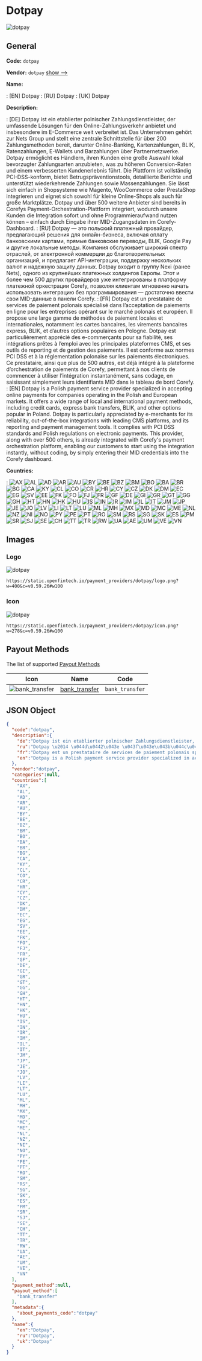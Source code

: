 
# Dotpay 
![dotpay](https://static.openfintech.io/payment_providers/dotpay/logo.png?w=400&c=v0.59.26#w100)  

## General 
 
**Code:** `dotpay` 
 
**Vendor:** `dotpay` [show -->](/vendors/dotpay/) 
 
**Name:** 
 
:	[EN] Dotpay 
:	[RU] Dotpay 
:	[UK] Dotpay 
 
**Description:** 
 
: [DE] Dotpay ist ein etablierter polnischer Zahlungsdienstleister, der umfassende Lösungen für den Online-Zahlungsverkehr anbietet und insbesondere im E-Commerce weit verbreitet ist. Das Unternehmen gehört zur Nets Group und stellt eine zentrale Schnittstelle für über 200 Zahlungsmethoden bereit, darunter Online-Banking, Kartenzahlungen, BLIK, Ratenzahlungen, E-Wallets und Barzahlungen über Partnernetzwerke. Dotpay ermöglicht es Händlern, ihren Kunden eine große Auswahl lokal bevorzugter Zahlungsarten anzubieten, was zu höheren Conversion-Raten und einem verbesserten Kundenerlebnis führt. Die Plattform ist vollständig PCI-DSS-konform, bietet Betrugspräventionstools, detaillierte Berichte und unterstützt wiederkehrende Zahlungen sowie Massenzahlungen. Sie lässt sich einfach in Shopsysteme wie Magento, WooCommerce oder PrestaShop integrieren und eignet sich sowohl für kleine Online-Shops als auch für große Marktplätze. Dotpay und über 500 weitere Anbieter sind bereits in Corefys Payment-Orchestration-Plattform integriert, wodurch unsere Kunden die Integration sofort und ohne Programmieraufwand nutzen können – einfach durch Eingabe ihrer MID-Zugangsdaten im Corefy-Dashboard. 
: [RU] Dotpay — это польский платежный провайдер, предлагающий решения для онлайн-бизнеса, включая оплату банковскими картами, прямые банковские переводы, BLIK, Google Pay и другие локальные методы. Компания обслуживает широкий спектр отраслей, от электронной коммерции до благотворительных организаций, и предлагает API-интеграции, поддержку нескольких валют и надежную защиту данных. Dotpay входит в группу Nexi (ранее Nets), одного из крупнейших платежных холдингов Европы. Этот и более чем 500 других провайдеров уже интегрированы в платформу платежной оркестрации Corefy, позволяя клиентам мгновенно начать использовать интеграцию без программирования — достаточно ввести свои MID-данные в панели Corefy. 
: [FR] Dotpay est un prestataire de services de paiement polonais spécialisé dans l’acceptation de paiements en ligne pour les entreprises opérant sur le marché polonais et européen. Il propose une large gamme de méthodes de paiement locales et internationales, notamment les cartes bancaires, les virements bancaires express, BLIK, et d’autres options populaires en Pologne. Dotpay est particulièrement apprécié des e-commerçants pour sa fiabilité, ses intégrations prêtes à l’emploi avec les principales plateformes CMS, et ses outils de reporting et de gestion des paiements. Il est conforme aux normes PCI DSS et à la réglementation polonaise sur les paiements électroniques. Ce prestataire, ainsi que plus de 500 autres, est déjà intégré à la plateforme d’orchestration de paiements de Corefy, permettant à nos clients de commencer à utiliser l’intégration instantanément, sans codage, en saisissant simplement leurs identifiants MID dans le tableau de bord Corefy. 
: [EN] Dotpay is a Polish payment service provider specialized in accepting online payments for companies operating in the Polish and European markets. It offers a wide range of local and international payment methods, including credit cards, express bank transfers, BLIK, and other options popular in Poland. Dotpay is particularly appreciated by e-merchants for its reliability, out-of-the-box integrations with leading CMS platforms, and its reporting and payment management tools. It complies with PCI DSS standards and Polish regulations on electronic payments. This provider, along with over 500 others, is already integrated with Corefy's payment orchestration platform, enabling our customers to start using the integration instantly, without coding, by simply entering their MID credentials into the Corefy dashboard. 
 
 
**Countries:** 
 
:	![AX](https://cdnjs.cloudflare.com/ajax/libs/flag-icon-css/3.3.0/flags/4x3/ax.svg#w24) 	![AL](https://cdnjs.cloudflare.com/ajax/libs/flag-icon-css/3.3.0/flags/4x3/al.svg#w24) 	![AD](https://cdnjs.cloudflare.com/ajax/libs/flag-icon-css/3.3.0/flags/4x3/ad.svg#w24) 	![AR](https://cdnjs.cloudflare.com/ajax/libs/flag-icon-css/3.3.0/flags/4x3/ar.svg#w24) 	![AU](https://cdnjs.cloudflare.com/ajax/libs/flag-icon-css/3.3.0/flags/4x3/au.svg#w24) 	![BY](https://cdnjs.cloudflare.com/ajax/libs/flag-icon-css/3.3.0/flags/4x3/by.svg#w24) 	![BE](https://cdnjs.cloudflare.com/ajax/libs/flag-icon-css/3.3.0/flags/4x3/be.svg#w24) 	![BZ](https://cdnjs.cloudflare.com/ajax/libs/flag-icon-css/3.3.0/flags/4x3/bz.svg#w24) 	![BM](https://cdnjs.cloudflare.com/ajax/libs/flag-icon-css/3.3.0/flags/4x3/bm.svg#w24) 	![BO](https://cdnjs.cloudflare.com/ajax/libs/flag-icon-css/3.3.0/flags/4x3/bo.svg#w24) 	![BA](https://cdnjs.cloudflare.com/ajax/libs/flag-icon-css/3.3.0/flags/4x3/ba.svg#w24) 	![BR](https://cdnjs.cloudflare.com/ajax/libs/flag-icon-css/3.3.0/flags/4x3/br.svg#w24) 	![BG](https://cdnjs.cloudflare.com/ajax/libs/flag-icon-css/3.3.0/flags/4x3/bg.svg#w24) 	![CA](https://cdnjs.cloudflare.com/ajax/libs/flag-icon-css/3.3.0/flags/4x3/ca.svg#w24) 	![KY](https://cdnjs.cloudflare.com/ajax/libs/flag-icon-css/3.3.0/flags/4x3/ky.svg#w24) 	![CL](https://cdnjs.cloudflare.com/ajax/libs/flag-icon-css/3.3.0/flags/4x3/cl.svg#w24) 	![CO](https://cdnjs.cloudflare.com/ajax/libs/flag-icon-css/3.3.0/flags/4x3/co.svg#w24) 	![CR](https://cdnjs.cloudflare.com/ajax/libs/flag-icon-css/3.3.0/flags/4x3/cr.svg#w24) 	![HR](https://cdnjs.cloudflare.com/ajax/libs/flag-icon-css/3.3.0/flags/4x3/hr.svg#w24) 	![CY](https://cdnjs.cloudflare.com/ajax/libs/flag-icon-css/3.3.0/flags/4x3/cy.svg#w24) 	![CZ](https://cdnjs.cloudflare.com/ajax/libs/flag-icon-css/3.3.0/flags/4x3/cz.svg#w24) 	![DK](https://cdnjs.cloudflare.com/ajax/libs/flag-icon-css/3.3.0/flags/4x3/dk.svg#w24) 	![DM](https://cdnjs.cloudflare.com/ajax/libs/flag-icon-css/3.3.0/flags/4x3/dm.svg#w24) 	![EC](https://cdnjs.cloudflare.com/ajax/libs/flag-icon-css/3.3.0/flags/4x3/ec.svg#w24) 	![EG](https://cdnjs.cloudflare.com/ajax/libs/flag-icon-css/3.3.0/flags/4x3/eg.svg#w24) 	![SV](https://cdnjs.cloudflare.com/ajax/libs/flag-icon-css/3.3.0/flags/4x3/sv.svg#w24) 	![EE](https://cdnjs.cloudflare.com/ajax/libs/flag-icon-css/3.3.0/flags/4x3/ee.svg#w24) 	![FK](https://cdnjs.cloudflare.com/ajax/libs/flag-icon-css/3.3.0/flags/4x3/fk.svg#w24) 	![FO](https://cdnjs.cloudflare.com/ajax/libs/flag-icon-css/3.3.0/flags/4x3/fo.svg#w24) 	![FJ](https://cdnjs.cloudflare.com/ajax/libs/flag-icon-css/3.3.0/flags/4x3/fj.svg#w24) 	![FR](https://cdnjs.cloudflare.com/ajax/libs/flag-icon-css/3.3.0/flags/4x3/fr.svg#w24) 	![GF](https://cdnjs.cloudflare.com/ajax/libs/flag-icon-css/3.3.0/flags/4x3/gf.svg#w24) 	![DE](https://cdnjs.cloudflare.com/ajax/libs/flag-icon-css/3.3.0/flags/4x3/de.svg#w24) 	![GI](https://cdnjs.cloudflare.com/ajax/libs/flag-icon-css/3.3.0/flags/4x3/gi.svg#w24) 	![GR](https://cdnjs.cloudflare.com/ajax/libs/flag-icon-css/3.3.0/flags/4x3/gr.svg#w24) 	![GT](https://cdnjs.cloudflare.com/ajax/libs/flag-icon-css/3.3.0/flags/4x3/gt.svg#w24) 	![GG](https://cdnjs.cloudflare.com/ajax/libs/flag-icon-css/3.3.0/flags/4x3/gg.svg#w24) 	![GH](https://cdnjs.cloudflare.com/ajax/libs/flag-icon-css/3.3.0/flags/4x3/gh.svg#w24) 	![HT](https://cdnjs.cloudflare.com/ajax/libs/flag-icon-css/3.3.0/flags/4x3/ht.svg#w24) 	![HN](https://cdnjs.cloudflare.com/ajax/libs/flag-icon-css/3.3.0/flags/4x3/hn.svg#w24) 	![HK](https://cdnjs.cloudflare.com/ajax/libs/flag-icon-css/3.3.0/flags/4x3/hk.svg#w24) 	![HU](https://cdnjs.cloudflare.com/ajax/libs/flag-icon-css/3.3.0/flags/4x3/hu.svg#w24) 	![IS](https://cdnjs.cloudflare.com/ajax/libs/flag-icon-css/3.3.0/flags/4x3/is.svg#w24) 	![IN](https://cdnjs.cloudflare.com/ajax/libs/flag-icon-css/3.3.0/flags/4x3/in.svg#w24) 	![IR](https://cdnjs.cloudflare.com/ajax/libs/flag-icon-css/3.3.0/flags/4x3/ir.svg#w24) 	![IM](https://cdnjs.cloudflare.com/ajax/libs/flag-icon-css/3.3.0/flags/4x3/im.svg#w24) 	![IL](https://cdnjs.cloudflare.com/ajax/libs/flag-icon-css/3.3.0/flags/4x3/il.svg#w24) 	![IT](https://cdnjs.cloudflare.com/ajax/libs/flag-icon-css/3.3.0/flags/4x3/it.svg#w24) 	![JM](https://cdnjs.cloudflare.com/ajax/libs/flag-icon-css/3.3.0/flags/4x3/jm.svg#w24) 	![JP](https://cdnjs.cloudflare.com/ajax/libs/flag-icon-css/3.3.0/flags/4x3/jp.svg#w24) 	![JE](https://cdnjs.cloudflare.com/ajax/libs/flag-icon-css/3.3.0/flags/4x3/je.svg#w24) 	![JO](https://cdnjs.cloudflare.com/ajax/libs/flag-icon-css/3.3.0/flags/4x3/jo.svg#w24) 	![LV](https://cdnjs.cloudflare.com/ajax/libs/flag-icon-css/3.3.0/flags/4x3/lv.svg#w24) 	![LI](https://cdnjs.cloudflare.com/ajax/libs/flag-icon-css/3.3.0/flags/4x3/li.svg#w24) 	![LT](https://cdnjs.cloudflare.com/ajax/libs/flag-icon-css/3.3.0/flags/4x3/lt.svg#w24) 	![LU](https://cdnjs.cloudflare.com/ajax/libs/flag-icon-css/3.3.0/flags/4x3/lu.svg#w24) 	![ML](https://cdnjs.cloudflare.com/ajax/libs/flag-icon-css/3.3.0/flags/4x3/ml.svg#w24) 	![MH](https://cdnjs.cloudflare.com/ajax/libs/flag-icon-css/3.3.0/flags/4x3/mh.svg#w24) 	![MX](https://cdnjs.cloudflare.com/ajax/libs/flag-icon-css/3.3.0/flags/4x3/mx.svg#w24) 	![MD](https://cdnjs.cloudflare.com/ajax/libs/flag-icon-css/3.3.0/flags/4x3/md.svg#w24) 	![MC](https://cdnjs.cloudflare.com/ajax/libs/flag-icon-css/3.3.0/flags/4x3/mc.svg#w24) 	![ME](https://cdnjs.cloudflare.com/ajax/libs/flag-icon-css/3.3.0/flags/4x3/me.svg#w24) 	![NL](https://cdnjs.cloudflare.com/ajax/libs/flag-icon-css/3.3.0/flags/4x3/nl.svg#w24) 	![NZ](https://cdnjs.cloudflare.com/ajax/libs/flag-icon-css/3.3.0/flags/4x3/nz.svg#w24) 	![NI](https://cdnjs.cloudflare.com/ajax/libs/flag-icon-css/3.3.0/flags/4x3/ni.svg#w24) 	![NO](https://cdnjs.cloudflare.com/ajax/libs/flag-icon-css/3.3.0/flags/4x3/no.svg#w24) 	![PY](https://cdnjs.cloudflare.com/ajax/libs/flag-icon-css/3.3.0/flags/4x3/py.svg#w24) 	![PE](https://cdnjs.cloudflare.com/ajax/libs/flag-icon-css/3.3.0/flags/4x3/pe.svg#w24) 	![PT](https://cdnjs.cloudflare.com/ajax/libs/flag-icon-css/3.3.0/flags/4x3/pt.svg#w24) 	![RO](https://cdnjs.cloudflare.com/ajax/libs/flag-icon-css/3.3.0/flags/4x3/ro.svg#w24) 	![SM](https://cdnjs.cloudflare.com/ajax/libs/flag-icon-css/3.3.0/flags/4x3/sm.svg#w24) 	![RS](https://cdnjs.cloudflare.com/ajax/libs/flag-icon-css/3.3.0/flags/4x3/rs.svg#w24) 	![SG](https://cdnjs.cloudflare.com/ajax/libs/flag-icon-css/3.3.0/flags/4x3/sg.svg#w24) 	![SK](https://cdnjs.cloudflare.com/ajax/libs/flag-icon-css/3.3.0/flags/4x3/sk.svg#w24) 	![ES](https://cdnjs.cloudflare.com/ajax/libs/flag-icon-css/3.3.0/flags/4x3/es.svg#w24) 	![PM](https://cdnjs.cloudflare.com/ajax/libs/flag-icon-css/3.3.0/flags/4x3/pm.svg#w24) 	![SR](https://cdnjs.cloudflare.com/ajax/libs/flag-icon-css/3.3.0/flags/4x3/sr.svg#w24) 	![SJ](https://cdnjs.cloudflare.com/ajax/libs/flag-icon-css/3.3.0/flags/4x3/sj.svg#w24) 	![SE](https://cdnjs.cloudflare.com/ajax/libs/flag-icon-css/3.3.0/flags/4x3/se.svg#w24) 	![CH](https://cdnjs.cloudflare.com/ajax/libs/flag-icon-css/3.3.0/flags/4x3/ch.svg#w24) 	![TT](https://cdnjs.cloudflare.com/ajax/libs/flag-icon-css/3.3.0/flags/4x3/tt.svg#w24) 	![TR](https://cdnjs.cloudflare.com/ajax/libs/flag-icon-css/3.3.0/flags/4x3/tr.svg#w24) 	![RW](https://cdnjs.cloudflare.com/ajax/libs/flag-icon-css/3.3.0/flags/4x3/rw.svg#w24) 	![UA](https://cdnjs.cloudflare.com/ajax/libs/flag-icon-css/3.3.0/flags/4x3/ua.svg#w24) 	![AE](https://cdnjs.cloudflare.com/ajax/libs/flag-icon-css/3.3.0/flags/4x3/ae.svg#w24) 	![UM](https://cdnjs.cloudflare.com/ajax/libs/flag-icon-css/3.3.0/flags/4x3/um.svg#w24) 	![VE](https://cdnjs.cloudflare.com/ajax/libs/flag-icon-css/3.3.0/flags/4x3/ve.svg#w24) 	![VN](https://cdnjs.cloudflare.com/ajax/libs/flag-icon-css/3.3.0/flags/4x3/vn.svg#w24)  

## Images 

### Logo 
 
![dotpay](https://static.openfintech.io/payment_providers/dotpay/logo.png?w=400&c=v0.59.26#w100)  

```
https://static.openfintech.io/payment_providers/dotpay/logo.png?w=400&c=v0.59.26#w100
```  

### Icon 
 
![dotpay](https://static.openfintech.io/payment_providers/dotpay/icon.png?w=278&c=v0.59.26#w100)  

```
https://static.openfintech.io/payment_providers/dotpay/icon.png?w=278&c=v0.59.26#w100
```  

## Payout Methods 
 
The list of supported [Payout Methods](/payout-methods/) 

|Icon|Name|Code| 
|:---:|:---:|:---:| 
|![bank_transfer](https://static.openfintech.io/payout_methods/bank_transfer/icon.svg?w=278&c=v0.59.26#w40) |[bank_transfer](payout-methodsbank_transfer/)|`bank_transfer`| 
 

## JSON Object 

```json
{
  "code":"dotpay",
  "description":{
    "de":"Dotpay ist ein etablierter polnischer Zahlungsdienstleister, der umfassende L\u00f6sungen f\u00fcr den Online-Zahlungsverkehr anbietet und insbesondere im E-Commerce weit verbreitet ist. Das Unternehmen geh\u00f6rt zur Nets Group und stellt eine zentrale Schnittstelle f\u00fcr \u00fcber 200 Zahlungsmethoden bereit, darunter Online-Banking, Kartenzahlungen, BLIK, Ratenzahlungen, E-Wallets und Barzahlungen \u00fcber Partnernetzwerke. Dotpay erm\u00f6glicht es H\u00e4ndlern, ihren Kunden eine gro\u00dfe Auswahl lokal bevorzugter Zahlungsarten anzubieten, was zu h\u00f6heren Conversion-Raten und einem verbesserten Kundenerlebnis f\u00fchrt. Die Plattform ist vollst\u00e4ndig PCI-DSS-konform, bietet Betrugspr\u00e4ventionstools, detaillierte Berichte und unterst\u00fctzt wiederkehrende Zahlungen sowie Massenzahlungen. Sie l\u00e4sst sich einfach in Shopsysteme wie Magento, WooCommerce oder PrestaShop integrieren und eignet sich sowohl f\u00fcr kleine Online-Shops als auch f\u00fcr gro\u00dfe Marktpl\u00e4tze. Dotpay und \u00fcber 500 weitere Anbieter sind bereits in Corefys Payment-Orchestration-Plattform integriert, wodurch unsere Kunden die Integration sofort und ohne Programmieraufwand nutzen k\u00f6nnen \u2013 einfach durch Eingabe ihrer MID-Zugangsdaten im Corefy-Dashboard.",
    "ru":"Dotpay \u2014 \u044d\u0442\u043e \u043f\u043e\u043b\u044c\u0441\u043a\u0438\u0439 \u043f\u043b\u0430\u0442\u0435\u0436\u043d\u044b\u0439 \u043f\u0440\u043e\u0432\u0430\u0439\u0434\u0435\u0440, \u043f\u0440\u0435\u0434\u043b\u0430\u0433\u0430\u044e\u0449\u0438\u0439 \u0440\u0435\u0448\u0435\u043d\u0438\u044f \u0434\u043b\u044f \u043e\u043d\u043b\u0430\u0439\u043d-\u0431\u0438\u0437\u043d\u0435\u0441\u0430, \u0432\u043a\u043b\u044e\u0447\u0430\u044f \u043e\u043f\u043b\u0430\u0442\u0443 \u0431\u0430\u043d\u043a\u043e\u0432\u0441\u043a\u0438\u043c\u0438 \u043a\u0430\u0440\u0442\u0430\u043c\u0438, \u043f\u0440\u044f\u043c\u044b\u0435 \u0431\u0430\u043d\u043a\u043e\u0432\u0441\u043a\u0438\u0435 \u043f\u0435\u0440\u0435\u0432\u043e\u0434\u044b, BLIK, Google Pay \u0438 \u0434\u0440\u0443\u0433\u0438\u0435 \u043b\u043e\u043a\u0430\u043b\u044c\u043d\u044b\u0435 \u043c\u0435\u0442\u043e\u0434\u044b. \u041a\u043e\u043c\u043f\u0430\u043d\u0438\u044f \u043e\u0431\u0441\u043b\u0443\u0436\u0438\u0432\u0430\u0435\u0442 \u0448\u0438\u0440\u043e\u043a\u0438\u0439 \u0441\u043f\u0435\u043a\u0442\u0440 \u043e\u0442\u0440\u0430\u0441\u043b\u0435\u0439, \u043e\u0442 \u044d\u043b\u0435\u043a\u0442\u0440\u043e\u043d\u043d\u043e\u0439 \u043a\u043e\u043c\u043c\u0435\u0440\u0446\u0438\u0438 \u0434\u043e \u0431\u043b\u0430\u0433\u043e\u0442\u0432\u043e\u0440\u0438\u0442\u0435\u043b\u044c\u043d\u044b\u0445 \u043e\u0440\u0433\u0430\u043d\u0438\u0437\u0430\u0446\u0438\u0439, \u0438 \u043f\u0440\u0435\u0434\u043b\u0430\u0433\u0430\u0435\u0442 API-\u0438\u043d\u0442\u0435\u0433\u0440\u0430\u0446\u0438\u0438, \u043f\u043e\u0434\u0434\u0435\u0440\u0436\u043a\u0443 \u043d\u0435\u0441\u043a\u043e\u043b\u044c\u043a\u0438\u0445 \u0432\u0430\u043b\u044e\u0442 \u0438 \u043d\u0430\u0434\u0435\u0436\u043d\u0443\u044e \u0437\u0430\u0449\u0438\u0442\u0443 \u0434\u0430\u043d\u043d\u044b\u0445. Dotpay \u0432\u0445\u043e\u0434\u0438\u0442 \u0432 \u0433\u0440\u0443\u043f\u043f\u0443 Nexi (\u0440\u0430\u043d\u0435\u0435 Nets), \u043e\u0434\u043d\u043e\u0433\u043e \u0438\u0437 \u043a\u0440\u0443\u043f\u043d\u0435\u0439\u0448\u0438\u0445 \u043f\u043b\u0430\u0442\u0435\u0436\u043d\u044b\u0445 \u0445\u043e\u043b\u0434\u0438\u043d\u0433\u043e\u0432 \u0415\u0432\u0440\u043e\u043f\u044b. \u042d\u0442\u043e\u0442 \u0438 \u0431\u043e\u043b\u0435\u0435 \u0447\u0435\u043c 500 \u0434\u0440\u0443\u0433\u0438\u0445 \u043f\u0440\u043e\u0432\u0430\u0439\u0434\u0435\u0440\u043e\u0432 \u0443\u0436\u0435 \u0438\u043d\u0442\u0435\u0433\u0440\u0438\u0440\u043e\u0432\u0430\u043d\u044b \u0432 \u043f\u043b\u0430\u0442\u0444\u043e\u0440\u043c\u0443 \u043f\u043b\u0430\u0442\u0435\u0436\u043d\u043e\u0439 \u043e\u0440\u043a\u0435\u0441\u0442\u0440\u0430\u0446\u0438\u0438 Corefy, \u043f\u043e\u0437\u0432\u043e\u043b\u044f\u044f \u043a\u043b\u0438\u0435\u043d\u0442\u0430\u043c \u043c\u0433\u043d\u043e\u0432\u0435\u043d\u043d\u043e \u043d\u0430\u0447\u0430\u0442\u044c \u0438\u0441\u043f\u043e\u043b\u044c\u0437\u043e\u0432\u0430\u0442\u044c \u0438\u043d\u0442\u0435\u0433\u0440\u0430\u0446\u0438\u044e \u0431\u0435\u0437 \u043f\u0440\u043e\u0433\u0440\u0430\u043c\u043c\u0438\u0440\u043e\u0432\u0430\u043d\u0438\u044f \u2014 \u0434\u043e\u0441\u0442\u0430\u0442\u043e\u0447\u043d\u043e \u0432\u0432\u0435\u0441\u0442\u0438 \u0441\u0432\u043e\u0438 MID-\u0434\u0430\u043d\u043d\u044b\u0435 \u0432 \u043f\u0430\u043d\u0435\u043b\u0438 Corefy.",
    "fr":"Dotpay est un prestataire de services de paiement polonais sp\u00e9cialis\u00e9 dans l\u2019acceptation de paiements en ligne pour les entreprises op\u00e9rant sur le march\u00e9 polonais et europ\u00e9en. Il propose une large gamme de m\u00e9thodes de paiement locales et internationales, notamment les cartes bancaires, les virements bancaires express, BLIK, et d\u2019autres options populaires en Pologne. Dotpay est particuli\u00e8rement appr\u00e9ci\u00e9 des e-commer\u00e7ants pour sa fiabilit\u00e9, ses int\u00e9grations pr\u00eates \u00e0 l\u2019emploi avec les principales plateformes CMS, et ses outils de reporting et de gestion des paiements. Il est conforme aux normes PCI DSS et \u00e0 la r\u00e9glementation polonaise sur les paiements \u00e9lectroniques. Ce prestataire, ainsi que plus de 500 autres, est d\u00e9j\u00e0 int\u00e9gr\u00e9 \u00e0 la plateforme d\u2019orchestration de paiements de Corefy, permettant \u00e0 nos clients de commencer \u00e0 utiliser l\u2019int\u00e9gration instantan\u00e9ment, sans codage, en saisissant simplement leurs identifiants MID dans le tableau de bord Corefy.",
    "en":"Dotpay is a Polish payment service provider specialized in accepting online payments for companies operating in the Polish and European markets. It offers a wide range of local and international payment methods, including credit cards, express bank transfers, BLIK, and other options popular in Poland. Dotpay is particularly appreciated by e-merchants for its reliability, out-of-the-box integrations with leading CMS platforms, and its reporting and payment management tools. It complies with PCI DSS standards and Polish regulations on electronic payments. This provider, along with over 500 others, is already integrated with Corefy's payment orchestration platform, enabling our customers to start using the integration instantly, without coding, by simply entering their MID credentials into the Corefy dashboard."
  },
  "vendor":"dotpay",
  "categories":null,
  "countries":[
    "AX",
    "AL",
    "AD",
    "AR",
    "AU",
    "BY",
    "BE",
    "BZ",
    "BM",
    "BO",
    "BA",
    "BR",
    "BG",
    "CA",
    "KY",
    "CL",
    "CO",
    "CR",
    "HR",
    "CY",
    "CZ",
    "DK",
    "DM",
    "EC",
    "EG",
    "SV",
    "EE",
    "FK",
    "FO",
    "FJ",
    "FR",
    "GF",
    "DE",
    "GI",
    "GR",
    "GT",
    "GG",
    "GH",
    "HT",
    "HN",
    "HK",
    "HU",
    "IS",
    "IN",
    "IR",
    "IM",
    "IL",
    "IT",
    "JM",
    "JP",
    "JE",
    "JO",
    "LV",
    "LI",
    "LT",
    "LU",
    "ML",
    "MH",
    "MX",
    "MD",
    "MC",
    "ME",
    "NL",
    "NZ",
    "NI",
    "NO",
    "PY",
    "PE",
    "PT",
    "RO",
    "SM",
    "RS",
    "SG",
    "SK",
    "ES",
    "PM",
    "SR",
    "SJ",
    "SE",
    "CH",
    "TT",
    "TR",
    "RW",
    "UA",
    "AE",
    "UM",
    "VE",
    "VN"
  ],
  "payment_method":null,
  "payout_method":[
    "bank_transfer"
  ],
  "metadata":{
    "about_payments_code":"dotpay"
  },
  "name":{
    "en":"Dotpay",
    "ru":"Dotpay",
    "uk":"Dotpay"
  }
}
```  
